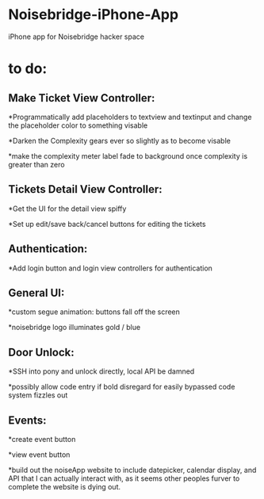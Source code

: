 Noisebridge-iPhone-App
======================

iPhone app for Noisebridge hacker space






to do:
======

Make Ticket View Controller:
----------------------------
*Programmatically add placeholders to textview and textinput and change the placeholder color to something visable

*Darken the Complexity gears ever so slightly as to become visable

*make the complexity meter label fade to background once complexity is greater than zero

Tickets Detail View Controller:
-------------------------------
*Get the UI for the detail view spiffy

*Set up edit/save back/cancel buttons for editing the tickets

Authentication:
---------------
*Add login button and login view controllers for authentication

General UI:
-----------
*custom segue animation: buttons fall off the screen

*noisebridge logo illuminates gold / blue

Door Unlock:
------------
*SSH into pony and unlock directly, local API be damned

*possibly allow code entry if bold disregard for easily bypassed code system fizzles out

Events:
-------
*create event button

*view event button

*build out the noiseApp website to include datepicker, calendar display, and API that I can actually interact with,
 as it seems other peoples furver to complete the website is dying out.
